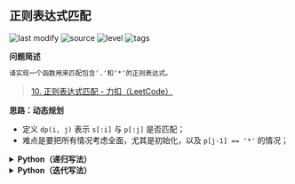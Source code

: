 ## 正则表达式匹配
<!--START_SECTION:badge-->

![last modify](https://img.shields.io/static/v1?label=last%20modify&message=2022-10-13%2019%3A16%3A07&color=yellowgreen&style=flat-square)
![source](https://img.shields.io/static/v1?label=source&message=LeetCode&color=green&style=flat-square)
![level](https://img.shields.io/static/v1?label=level&message=%E5%9B%B0%E9%9A%BE&color=yellow&style=flat-square)
![tags](https://img.shields.io/static/v1?label=tags&message=%E5%8A%A8%E6%80%81%E8%A7%84%E5%88%92%2C%20LeetCode%20Hot%20100&color=orange&style=flat-square)

<!--END_SECTION:badge-->
<!--info
tags: [动态规划, lc100]
source: LeetCode
level: 困难
number: '0010'
name: 正则表达式匹配
companies: []
-->

<summary><b>问题简述</b></summary>

```txt
请实现一个函数用来匹配包含'.'和'*'的正则表达式。
```
> [10. 正则表达式匹配 - 力扣（LeetCode）](https://leetcode-cn.com/problems/regular-expression-matching/)

</details>

<!-- <div align="center"><img src="../../../_assets/xxx.png" height="300" /></div> -->

<summary><b>思路：动态规划</b></summary>

- 定义 `dp(i, j)` 表示 `s[:i]` 与 `p[:j]` 是否匹配；
- 难点是要把所有情况考虑全面，尤其是初始化，以及 `p[j-1] == '*'` 的情况；

<details><summary><b>Python（递归写法）</b></summary>

```python
class Solution:
    def isMatch(self, s: str, p: str) -> bool:

        from functools import lru_cache

        @lru_cache(maxsize=None)
        def dp(i, j):  # s[:i] 和 p[:j] 是否匹配
            if i == 0 and j == 0: return True  # 空串和空串
            if j == 0: return False
            # s='' 时，p='a*' 或 'a*b*' 等
            if i == 0: return p[j - 1] == '*' and dp(i, j - 2)

            # s='abc' 时，p='abc' 或 'ab.'
            r1 = (s[i - 1] == p[j - 1] or p[j - 1] == '.') and dp(i - 1, j - 1)
            # '*'匹配了 0 个字符的情况，比如 s='ab', p='abc*'
            r2 = p[j - 1] == '*' and dp(i, j - 2)
            # '*'匹配了 1 个以上的字符，比如 s='abc', p='abc*' 或 'ab.*'
            r3 = p[j - 1] == '*' and (s[i - 1] == p[j - 2] or p[j - 2] == '.') and dp(i - 1, j)
            
            return r1 or r2 or r3

        m, n = len(s), len(p)
        return dp(m, n)
```

</details>


<details><summary><b>Python（迭代写法）</b></summary>

```python
class Solution:
    def isMatch(self, s: str, p: str) -> bool:

        m, n = len(s), len(p)
        dp = [[False] * (n + 1) for _ in range(m + 1)]

        # 初始化，对应递归中的 base case
        # dp[0][0] = True
        # for j in range(2, n + 1):
        #     dp[0][j] = p[j - 1] == '*' and dp[0][j - 2]

        # 为了展示“无缝转换”，把上面的初始化代码也写到了循环里面，两种写法都可以
        for i in range(0, m + 1):
            for j in range(0, n + 1):
                if i == 0 and j == 0: dp[i][j] = True
                elif j == 0: continue
                elif i == 0: dp[i][j] = p[j - 1] == '*' and dp[0][j - 2]
                else:
                    r1 = (s[i - 1] == p[j - 1] or p[j - 1] == '.') and dp[i - 1][j - 1]
                    r2 = p[j - 1] == '*' and dp[i][j - 2]
                    r3 = p[j - 1] == '*' and (s[i - 1] == p[j - 2] or p[j - 2] == '.') and dp[i - 1][j]
                    dp[i][j] = r1 or r2 or r3

        return dp[m][n]
```

</details>
